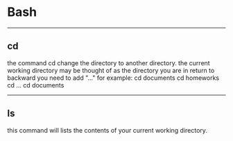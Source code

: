 <h1> Bash </h1>

***

<h2> cd </h2>

the command cd change the directory to another directory. the current working directory may be thought of as the directory you are in
return to backward you need to add "..." for example: 
cd documents
cd homeworks
cd ...
cd documents

***

<h2> ls </h2>

this command will lists the contents of your current working directory.

